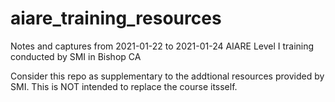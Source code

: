 # aiare_training_resources
Notes and captures from 2021-01-22 to 2021-01-24 AIARE Level I training
conducted by SMI in Bishop CA

Consider this repo as supplementary to the addtional resources provided by SMI.
This is NOT intended to replace the course itsself.


